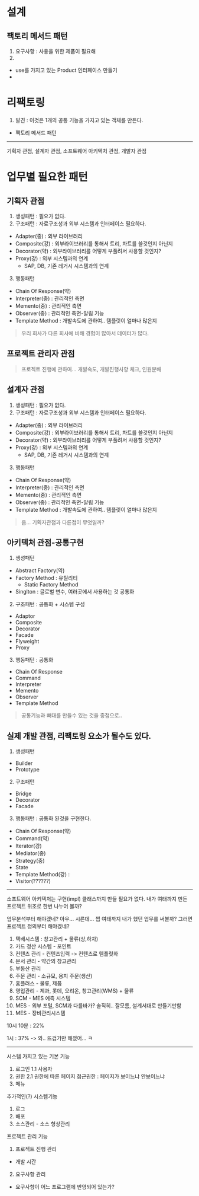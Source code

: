 # 설계
## 팩토리 메서드 패턴
1. 요구사항 : 사용을 위한 제품이 필요해
2. 
  - use를 가지고 있는 Product 인터페이스 만들기
  - 

# 리팩토링
1. 발견 : 이것은 1개의 공통 기능을 가지고 있는 객체를 만든다. 
  - 팩토리 메서드 패턴

---

기획자 관점, 설계자 관점, 소프트웨어 아키텍처 관점, 개발자 관점

# 업무별 필요한 패턴  
## 기획자 관점
1. 생성패턴 : 필요가 없다.
2. 구조패턴 : 자료구조성과 외부 시스템과 인터페이스 필요하다.
  - Adapter(중) : 외부 라이브러리
  - Composite(강) : 외부라이브러리를 통해서 트리, 차트를 쓸것인지 아닌지
  - Decorator(약) : 외부라이브러리를 어떻게 부풀려서 사용할 것인지?
  - Proxy(강) : 외부 시스템과의 연계
    - SAP, DB, 기존 레거시 시스템과의 연계
3. 행동패턴
  - Chain Of Response(약)
  - Interpreter(중) : 관리적인 측면
  - Memento(중) : 관리적인 측면
  - Observer(중) : 관리적인 측면-알림 기능
  - Template Method : 개발속도에 관하여.. 템플릿이 얼마나 많은지      

> 우리 회사가 다른 회사에 비해 경험이 많아서 데이터가 많다.

## 프로젝트 관리자 관점
> 프로젝트 진행에 관하여... 개발속도, 개발진행사항 체크, 인원분배

## 설계자 관점
1. 생성패턴 : 필요가 없다.
2. 구조패턴 : 자료구조성과 외부 시스템과 인터페이스 필요하다.
  - Adapter(중) : 외부 라이브러리
  - Composite(강) : 외부라이브러리를 통해서 트리, 차트를 쓸것인지 아닌지
  - Decorator(약) : 외부라이브러리를 어떻게 부풀려서 사용할 것인지?
  - Proxy(강) : 외부 시스템과의 연계
    - SAP, DB, 기존 레거시 시스템과의 연계
3. 행동패턴
  - Chain Of Response(약)
  - Interpreter(중) : 관리적인 측면
  - Memento(중) : 관리적인 측면
  - Observer(중) : 관리적인 측면-알림 기능
  - Template Method : 개발속도에 관하여.. 템플릿이 얼마나 많은지
 
> 음... 기획자관점과 다른점이 무엇일까?

## 아키텍처 관점-공통구현
1. 생성패턴
  - Abstract Factory(약)
  - Factory Method : 유틸리티
    - Static Factory Method
  - Singlton : 글로벌 변수, 여러곳에서 사용하는 것 공통화
2. 구조패턴 : 공통화 + 시스템 구성 
  - Adaptor
  - Composite
  - Decorator
  - Facade
  - Flyweight
  - Proxy
3. 행동패턴 : 공통화   
  - Chain Of Response
  - Command
  - Interpreter
  - Memento
  - Observer
  - Template Method
  

> 공통기능과 뼈대를 만들수 있는 것을 중점으로..


## 실제 개발 관점, 리팩토링 요소가 될수도 있다.
1. 생성패턴
  - Builder 
  - Prototype
2. 구조패턴  
  - Bridge
  - Decorator
  - Facade
3. 행동패턴 : 공통화 된것을 구현한다.  
  - Chain Of Response(약)
  - Command(약)
  - Iterator(강)
  - Mediator(중)
  - Strategy(중)
  - State
  - Template Method(강) : 
  - Visitor(??????)

---

소프트웨어 아키텍처는 구현(impl) 클래스까지 만들 필요가 없다.
내가 여태까지 만든 프로젝트 위조로 한번 나누어 볼까?

업무분석부터 해야겠네? 아우... 시른데... 쩝
여태까지 내가 했던 업무를 써볼까? 그러면 프로젝트 정의부터 해야겠네?

1. 택배시스템 : 창고관리 + 물류(상,하차)
2. 카드 정산 시스템 - 포인트
3. 컨텐츠 관리 - 컨텐츠입력 -> 컨텐츠로 템플릿화
4. 문서 관리 - 약간의 창고관리
5. 부동산 관리
6. 주문 관리 - 소규모, 용지 주문(생산)
7. 홈플러스 - 물류, 제품
8. 영업관리 - 제과, 롯데, 오리온, 창고관리(WMS) + 물류
9. SCM - MES 예측 시스템
10. MES - 외부 포털, SCM과 다를바가? 솔직히.. 잘모름, 설계서대로 만들기만함
11. MES - 장비관리시스템


10시 10분 : 22%

1시 : 37%
-> 와.. 뜨겁기만 해졌어... ㅋ

--- 

시스템 가지고 있는 기본 기능
1. 로그인
1.1 사용자
2. 권한
2.1 권한에 따른 페이지 접근권한 : 페이지가 보이느냐 안보이느냐
3. 메뉴 

추가적인(?) 시스템기능
1. 로그
2. 배포
3. 소스관리 - 소스 형상관리

프로젝트 관리 기능
1. 프로젝트 진행 관리
  - 개발 시간
2. 요구사항 관리 
  - 요구사항이 어느 프로그램에 반영되어 있는가?